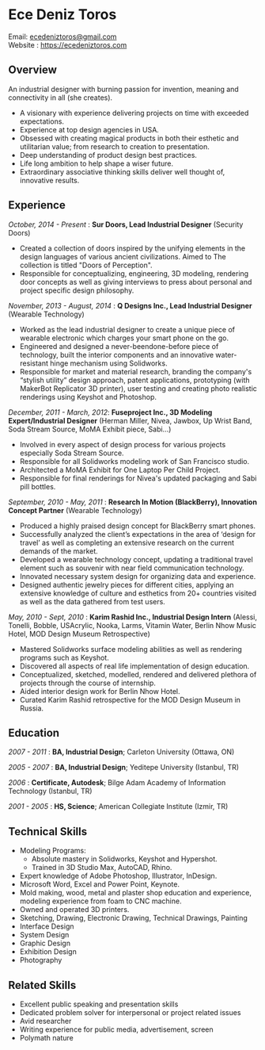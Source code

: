 # Ece Deniz Toros 
Email: ecedeniztoros@gmail.com  
Website : https://ecedeniztoros.com

## Overview
An industrial designer with burning passion for invention, meaning and connectivity in all (she creates).

* A visionary with experience delivering projects on time with exceeded expectations.
* Experience at top design agencies in USA.
* Obsessed with creating magical products in both their esthetic and utilitarian value; from research to creation to presentation.
* Deep understanding of product design best practices.
* Life long ambition to help shape a wiser future.
* Extraordinary associative thinking skills deliver well thought of, innovative results.

## Experience
*October, 2014 - Present* : **Sur Doors, Lead Industrial Designer** (Security Doors)

* Created a collection of doors inspired by the unifying elements in the design languages of various ancient civilizations. Aimed to The collection is titled "Doors of Perception".
* Responsible for conceptualizing, engineering, 3D modeling, rendering door concepts as well as giving interviews to press about personal and project specific design philosophy.

*November, 2013 - August, 2014* : **Q Designs Inc., Lead Industrial Designer** (Wearable Technology)

* Worked as the lead industrial designer to create a unique piece of wearable electronic which charges your smart phone on the go.
* Engineered and designed a never-beendone-before piece of technology, built the interior components and an innovative water-resistant hinge mechanism using Solidworks.
* Responsible for market and material research, branding the company's “stylish utility” design approach, patent applications, prototyping (with MakerBot Replicator 3D printer), user testing and creating photo realistic renderings using Keyshot and Photoshop.

*December, 2011 - March, 2012*: **Fuseproject Inc., 3D Modeling Expert/Industrial Designer** (Herman Miller, Nivea, Jawbox, Up Wrist Band, Soda Stream Source, MoMA Exhibit piece, Sabi...)

* Involved in every aspect of design process for various projects especially Soda Stream Source.
* Responsible for all Solidworks modeling work of San Francisco studio.
* Architected a MoMA Exhibit for One Laptop Per Child Project.
* Responsible for final renderings for Nivea's updated packaging and Sabi pill bottles.

*September, 2010 - May, 2011* : **Research In Motion (BlackBerry), Innovation Concept Partner** (Wearable Technology)

* Produced a highly praised design concept for BlackBerry smart phones.
* Successfully analyzed the client’s expectations in the area of ‘design for travel’ as well as completing
an extensive research on the current demands of the market.
* Developed a wearable technology concept, updating a traditional travel element such as souvenir with near field communication technology.
* Innovated necessary system design for organizing data and experience.
* Designed authentic jewelry pieces for different cities, applying an extensive knowledge of culture and esthetics from 20+ countries visited as well as the data gathered from test users.

*May, 2010 - Sept, 2010* : **Karim Rashid Inc., Industrial Design Intern** (Alessi, Tonelli, Bobble, USAcrylic, Nooka, Larms, Vitamin Water, Berlin Nhow Music Hotel, MOD Design Museum Retrospective)

* Mastered Solidworks surface modeling abilities as well as rendering programs such as Keyshot.
* Discovered all aspects of real life implementation of design education. 
* Conceptualized, sketched, modelled, rendered and delivered plethora of projects through the course of internship. 
* Aided interior design work for Berlin Nhow Hotel.
* Curated Karim Rashid retrospective for the MOD Design Museum in Russia.

## Education
*2007 - 2011* : **BA, Industrial Design**; Carleton University (Ottawa, ON)

*2005 - 2007* : **BA, Industrial Design**; Yeditepe University (Istanbul, TR)

*2006* : **Certificate, Autodesk**; Bilge Adam Academy of Information Technology (Istanbul, TR)

*2001 - 2005* : **HS, Science**; American Collegiate Institute (Izmir, TR)

## Technical Skills
* Modeling Programs: 
  * Absolute mastery in Solidworks, Keyshot and Hypershot.
  * Trained in 3D Studio Max, AutoCAD, Rhino.
* Expert knowledge of Adobe Photoshop, Illustrator, InDesign.
* Microsoft Word, Excel and Power Point, Keynote.
* Mold making, wood, metal and plaster shop education and experience, modeling experience from
foam to CNC machine.
* Owned and operated 3D printers.
* Sketching, Drawing, Electronic Drawing, Technical Drawings, Painting
* Interface Design
* System Design
* Graphic Design
* Exhibition Design
* Photography

## Related Skills
* Excellent public speaking and presentation skills
* Dedicated problem solver for interpersonal or project related issues
* Avid researcher
* Writing experience for public media, advertisement, screen
* Polymath nature
